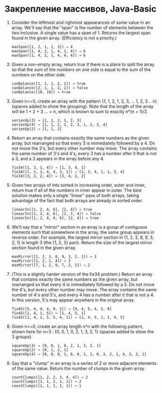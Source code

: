 # Закрепление массивов, Java-Basic

1. Consider the leftmost and righmost appearances of some value in an array. We'll say that the "span" is the number of elements between the two inclusive. A single value has a span of 1. Returns the largest span found in the given array. (Efficiency is not a priority.)
    ```
    maxSpan([1, 2, 1, 1, 3]) → 4
    maxSpan([1, 4, 2, 1, 4, 1, 4]) → 6
    maxSpan([1, 4, 2, 1, 4, 4, 4]) → 6
    ```
2. Given a non-empty array, return true if there is a place to split the array so that the sum of the numbers on one side is equal to the sum of the numbers on the other side.
    ```
    canBalance([1, 1, 1, 2, 1]) → true
    canBalance([2, 1, 1, 2, 1]) → false
    canBalance([10, 10]) → true
    ```
3. Given n>=0, create an array with the pattern {1,    1, 2,    1, 2, 3,   ... 1, 2, 3 .. n} (spaces added to show the grouping). Note that the length of the array will be 1 + 2 + 3 ... + n, which is known to sum to exactly n*(n + 1)/2.
    ```
    seriesUp(3) → [1, 1, 2, 1, 2, 3]
    seriesUp(4) → [1, 1, 2, 1, 2, 3, 1, 2, 3, 4]
    seriesUp(2) → [1, 1, 2]
    ```
4. Return an array that contains exactly the same numbers as the given array, but rearranged so that every 3 is immediately followed by a 4. Do not move the 3's, but every other number may move. The array contains the same number of 3's and 4's, every 3 has a number after it that is not a 3, and a 3 appears in the array before any 4.
    ```
    fix34([1, 3, 1, 4]) → [1, 3, 4, 1]
    fix34([1, 3, 1, 4, 4, 3, 1]) → [1, 3, 4, 1, 1, 3, 4]
    fix34([3, 2, 2, 4]) → [3, 4, 2, 2]
    ```
5. Given two arrays of ints sorted in increasing order, outer and inner, return true if all of the numbers in inner appear in outer. The best solution makes only a single "linear" pass of both arrays, taking advantage of the fact that both arrays are already in sorted order.
    ```
    linearIn([1, 2, 4, 6], [2, 4]) → true
    linearIn([1, 2, 4, 6], [2, 3, 4]) → false
    linearIn([1, 2, 4, 4, 6], [2, 4]) → true
    ```
6. We'll say that a "mirror" section in an array is a group of contiguous elements such that somewhere in the array, the same group appears in reverse order. For example, the largest mirror section in {1, 2, 3, 8, 9, 3, 2, 1} is length 3 (the {1, 2, 3} part). Return the size of the largest mirror section found in the given array.
    ```
    maxMirror([1, 2, 3, 8, 9, 3, 2, 1]) → 3
    maxMirror([1, 2, 1, 4]) → 3
    maxMirror([7, 1, 2, 9, 7, 2, 1]) → 2
    ```
7. (This is a slightly harder version of the fix34 problem.) Return an array that contains exactly the same numbers as the given array, but rearranged so that every 4 is immediately followed by a 5. Do not move the 4's, but every other number may move. The array contains the same number of 4's and 5's, and every 4 has a number after it that is not a 4. In this version, 5's may appear anywhere in the original array.
    ```
    fix45([5, 4, 9, 4, 9, 5]) → [9, 4, 5, 4, 5, 9]
    fix45([1, 4, 1, 5]) → [1, 4, 5, 1]
    fix45([1, 4, 1, 5, 5, 4, 1]) → [1, 4, 5, 1, 1, 4, 5]
    ```
8. Given n>=0, create an array length n*n with the following pattern, shown here for n=3 : {0, 0, 1,    0, 2, 1,    3, 2, 1} (spaces added to show the 3 groups).
    ```
    squareUp(3) → [0, 0, 1, 0, 2, 1, 3, 2, 1]
    squareUp(2) → [0, 1, 2, 1]
    squareUp(4) → [0, 0, 0, 1, 0, 0, 2, 1, 0, 3, 2, 1, 4, 3, 2, 1]
    ```
9. Say that a "clump" in an array is a series of 2 or more adjacent elements of the same value. Return the number of clumps in the given array.
    ```
    countClumps([1, 2, 2, 3, 4, 4]) → 2
    countClumps([1, 1, 2, 1, 1]) → 2
    countClumps([1, 1, 1, 1, 1]) → 1
    ```

